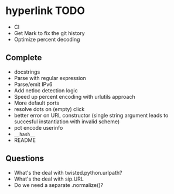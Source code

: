 # hyperlink TODO

* CI
* Get Mark to fix the git history
* Optimize percent decoding

## Complete

* docstrings
* Parse with regular expression
* Parse/emit IPv6
* Add netloc detection logic
* Speed up percent encoding with urlutils approach
* More default ports
* resolve dots on (empty) click
* better error on URL constructor (single string argument leads to succesful instantiation with invalid scheme)
* pct encode userinfo
* `__hash__`
* README

## Questions

* What's the deal with twisted.python.urlpath?
* What's the deal with sip.URL
* Do we need a separate .normalize()?
